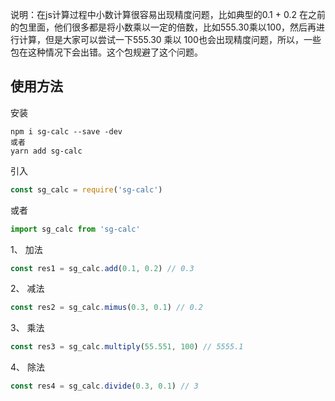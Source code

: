 说明：在js计算过程中小数计算很容易出现精度问题，比如典型的0.1 + 0.2 在之前的包里面，他们很多都是将小数乘以一定的倍数，比如555.30乘以100，然后再进行计算，但是大家可以尝试一下555.30 乘以 100也会出现精度问题，所以，一些包在这种情况下会出错。这个包规避了这个问题。

## 使用方法

安装
```
npm i sg-calc --save -dev 
或者
yarn add sg-calc
```

引入
```javascript
const sg_calc = require('sg-calc')
```

或者
```javascript
import sg_calc from 'sg-calc'
```


1、 加法
```javascript
const res1 = sg_calc.add(0.1, 0.2) // 0.3
```

2、 减法
```javascript
const res2 = sg_calc.mimus(0.3, 0.1) // 0.2
```

3、 乘法
```javascript
const res3 = sg_calc.multiply(55.551, 100) // 5555.1
```

4、 除法
```javascript
const res4 = sg_calc.divide(0.3, 0.1) // 3
```


